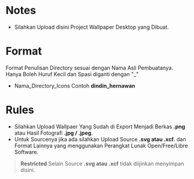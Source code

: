 # Notes
 * Silahkan Upload disini Project Wallpaper Desktop yang Dibuat.
 
 # Format
 Format Penulisan Directory sesuai dengan Nama Asli Pembuatanya.  
 Hanya Boleh Huruf Kecil dan Spasi diganti dengan "_"
  * Nama_Directory_Icons Contoh **dindin_hernawan**
 
# Rules
 * Silahkan Upload Wallpaer Yang Sudah di Export Menjadi Berkas **.png** atau Hasil Fotografi  **.jpg / .jpeg**.
 * Untuk Sourcenya jika ada silahkan Upload Source **.svg atau .xcf**. dan Format Lainnya yang menggunakan Perangkat Lunak Open/Free/Libre Software.
> **Restricted** Selain Source  **.svg atau .xcf** tidak diijinkan menyimpan disini.
